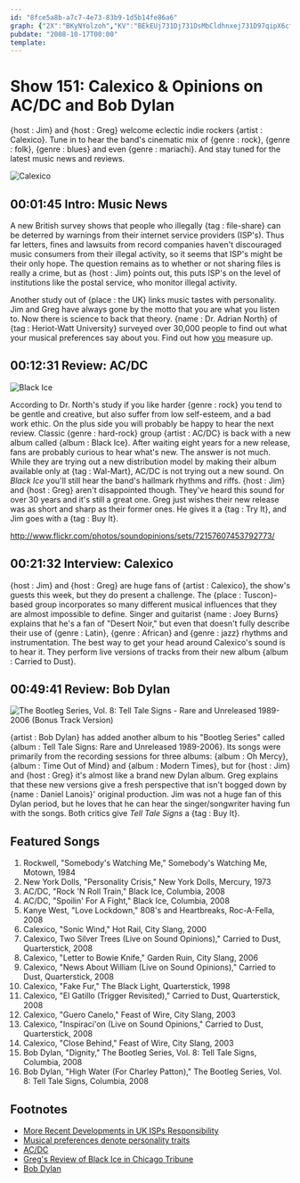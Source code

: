 ```yaml
---
id: "8fce5a8b-a7c7-4e73-83b9-1d5b14fe86a6"
graph: {"2X":"BKyNYolzoh","KV":"BEkEUj731Dj731DsMbCldhnxej731D97qipX6cfdBHm1Gdhnxe","ZW":"3tUBjiP7883tUBjGSvCR3tUBjjVH9K3tUBjuUYay3tUBjq6bIA3tUBjVyFrh","2AT":"ozT8Dwd7S6"}
pubdate: "2008-10-17T00:00"
template: 
---
```






# Show 151: Calexico & Opinions on AC/DC and Bob Dylan

{host : Jim} and {host : Greg} welcome eclectic indie rockers {artist : Calexico}. Tune in to hear the band's cinematic mix of {genre : rock}, {genre : folk}, {genre : blues} and even {genre : mariachi}. And stay tuned for the latest music news and reviews.

![Calexico](https://static.soundopinions.org/images/2008/calexico.jpg)



## 00:01:45 Intro: Music News

A new British survey shows that people who illegally {tag : file-share} can be deterred by warnings from their internet service providers (ISP's). Thus far letters, fines and lawsuits from record companies haven't discouraged music consumers from their illegal activity, so it seems that ISP's might be their only hope. The question remains as to whether or not sharing files is really a crime, but as {host : Jim} points out, this puts ISP's on the level of institutions like the postal service, who monitor illegal activity.

Another study out of {place : the UK} links music tastes with personality. Jim and Greg have always gone by the motto that you are what you listen to. Now there is science to back that theory. {name : Dr. Adrian North} of {tag : Heriot-Watt University} surveyed over 30,000 people to find out what your musical preferences say about you. Find out how [you](http://news.bbc.co.uk/2/hi/uk_news/scotland/7598549.stm#style) measure up.



## 00:12:31 Review: AC/DC

![Black Ice](https://static.soundopinions.org/assets/151/KV0.jpg)

According to Dr. North's study if you like harder {genre : rock} you tend to be gentle and creative, but also suffer from low self-esteem, and a bad work ethic. On the plus side you will probably be happy to hear the next review. Classic {genre : hard-rock} group {artist : AC/DC} is back with a new album called {album : Black Ice}. After waiting eight years for a new release, fans are probably curious to hear what's new. The answer is not much. While they are trying out a new distribution model by making their album available only at {tag : Wal-Mart}, AC/DC is not trying out a new sound. On *Black Ice* you'll still hear the band's hallmark rhythms and riffs. {host : Jim} and {host : Greg} aren't disappointed though. They've heard this sound for over 30 years and it's still a great one. Greg just wishes their new release was as short and sharp as their former ones. He gives it a {tag : Try It}, and Jim goes with a {tag : Buy It}.

http://www.flickr.com/photos/soundopinions/sets/72157607453792773/



## 00:21:32 Interview: Calexico

{host : Jim} and {host : Greg} are huge fans of {artist : Calexico}, the show's guests this week, but they do present a challenge. The {place : Tuscon}-based group incorporates so many different musical influences that they are almost impossible to define. Singer and guitarist {name : Joey Burns} explains that he's a fan of  "Desert Noir," but even that doesn't fully describe their use of {genre : Latin}, {genre : African} and {genre : jazz} rhythms and instrumentation. The best way to get your head around Calexico's sound is to hear it. They perform live versions of tracks from their new album {album : Carried to Dust}.



## 00:49:41 Review: Bob Dylan

![The Bootleg Series, Vol. 8: Tell Tale Signs - Rare and Unreleased 1989-2006 (Bonus Track Version)](https://static.soundopinions.org/assets/151/2AT0.jpg)

{artist : Bob Dylan} has added another album to his "Bootleg Series" called {album : Tell Tale Signs: Rare and Unreleased 1989-2006}. Its songs were primarily from the recording sessions for three albums: {album : Oh Mercy}, {album : Time Out of Mind} and {album : Modern Times}, but for {host : Jim} and {host : Greg} it's almost like a brand new Dylan album. Greg explains that these new versions give a fresh perspective that isn't bogged down by {name : Daniel Lanois}' original production. Jim was not a huge fan of this Dylan period, but he loves that he can hear the singer/songwriter having fun with the songs. Both critics give *Tell Tale Signs* a {tag : Buy It}.



## Featured Songs

1. Rockwell, "Somebody's Watching Me," Somebody's Watching Me, Motown, 1984
2. New York Dolls, "Personality Crisis," New York Dolls, Mercury, 1973
3. AC/DC, "Rock 'N Roll Train," Black Ice, Columbia, 2008
4. AC/DC, "Spoilin' For A Fight," Black Ice, Columbia, 2008
5. Kanye West, "Love Lockdown," 808's and Heartbreaks, Roc-A-Fella, 2008
6. Calexico, "Sonic Wind," Hot Rail, City Slang, 2000
7. Calexico, Two Silver Trees (Live on Sound Opinions)," Carried to Dust, Quarterstick, 2008
8. Calexico, "Letter to Bowie Knife," Garden Ruin, City Slang, 2006
9. Calexico, "News About William (Live on Sound Opinions)," Carried to Dust, Quarterstick, 2008
10. Calexico, "Fake Fur," The Black Light, Quarterstick, 1998
11. Calexico, "El Gatillo (Trigger Revisited)," Carried to Dust, Quarterstick, 2008
12. Calexico, "Guero Canelo," Feast of Wire, City Slang, 2003
13. Calexico, "Inspiraci'on (Live on Sound Opinions," Carried to Dust, Quarterstick, 2008
14. Calexico, "Close Behind," Feast of Wire, City Slang, 2003
15. Bob Dylan, "Dignity," The Bootleg Series, Vol. 8: Tell Tale Signs, Columbia, 2008
16. Bob Dylan, "High Water (For Charley Patton)," The Bootleg Series, Vol. 8: Tell Tale Signs, Columbia, 2008



## Footnotes

- [More Recent Developments in UK ISPs Responsibility](https://torrentfreak.com/uk-isps-agree-to-send-out-music-movie-piracy-warnings-140509/)
- [Musical preferences denote personality traits](http://news.bbc.co.uk/2/hi/uk_news/scotland/7598549.stm#style)
- [AC/DC](http://www.acdc.com/)
- [Greg's Review of Black Ice in Chicago Tribune](http://articles.chicagotribune.com/2008-10-19/news/0810170107_1_black-ice-malcolm-young-angus-young)
- [Bob Dylan](http://www.bobdylan.com/us/home)